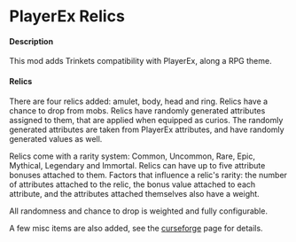# PlayerEx Relics

#### Description

This mod adds Trinkets compatibility with PlayerEx, along a RPG theme. 

#### Relics

There are four relics added: amulet, body, head and ring. Relics have a chance to drop from mobs. Relics have randomly generated attributes assigned to them, that are applied when equipped as curios. The randomly generated attributes are taken from PlayerEx attributes, and have randomly generated values as well.

Relics come with a rarity system: Common, Uncommon, Rare, Epic, Mythical, Legendary and Immortal. Relics can have up to five attribute bonuses attached to them. Factors that influence a relic's rarity: the number of attributes attached to the relic, the bonus value attached to each attribute, and the attributes attached themselves also have a weight. 


All randomness and chance to drop is weighted and fully configurable.

A few misc items are also added, see the [curseforge](https://www.curseforge.com/minecraft/mc-mods/relicex) page for details.
